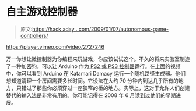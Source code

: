 # 自主游戏控制器

> 原文:[https://hack aday . com/2009/01/07/autonomous-game-controllers/](https://hackaday.com/2009/01/07/autonomous-game-controllers/)

<https://player.vimeo.com/video/2727246>

</div> <p>万一你想让微控制器为你编程来玩游戏，你应该试试这个。不久的将来实验室制造了一种加密狗，可以让 Arduino 作为<a href="http://www.mahalo.com/Playstation_2" title="Playstation 2 - Mahalo" target="_blank"> PS2 </a>或<a href="http://www.mahalo.com/Playstation_3" title="Playstation 3 - Mahalo" target="_blank"> PS3 控制器</a>运行。在上面的视频中，你可以看到 Arduino 在 Katamari Damacy 运行一个随机路径生成器。他们想知道清理一个房间需要多长时间。它设法在大约 70 分钟内到达几乎所有的地方，只错过了那些你必须穿过一座狭窄的桥的地方。实际上，这对于允许人们创建替代的输入法是非常有用的。你可能记得在 2008 年 6 月读到过他们的早期进展。</p> </body> </html>